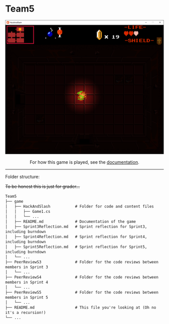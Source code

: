 # Team5

<p align="center"><img src="https://github.com/Mrakuzic4/Team5/blob/main/game/hEyfU35.png" width="512" /></p>

<p align="center">
For how this game is played, see the <a href="https://github.com/Mrakuzic4/Team5/blob/main/game/README.md">documentation</a>. 
</p>

-------------------------------------------------------

Folder structure: 
 
~~To be honest this is just for grader...~~

```
Team5
├── game
│   ├── HackAndSlash           # Folder for code and content files
│   │   ├── Game1.cs
│   │   └── ...
│   ├── README.md              # Documentation of the game 
│   ├── Sprint3Reflection.md   # Sprint reflection for Sprint3, including burndown 
│   ├── Sprint4Reflection.md   # Sprint reflection for Sprint4, including burndown 
│   ├── Sprint5Reflection.md   # Sprint reflection for Sprint5, including burndown 
│   └── ...
├── PeerReviewS3               # Folder for the code reviews between members in Sprint 3 
│   └── ...
├── PeerReviewS4               # Folder for the code reviews between members in Sprint 4
│   └── ...
├── PeerReviewS5               # Folder for the code reviews between members in Sprint 5
│   └── ...
├── README.md                  # This file you're looking at (Oh no it's a recursion!)
└── ...
```

